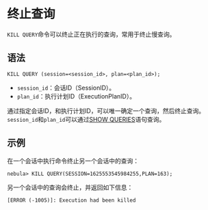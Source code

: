 # 终止查询

`KILL QUERY`命令可以终止正在执行的查询，常用于终止慢查询。

## 语法

```ngql
KILL QUERY (session=<session_id>, plan=<plan_id>);
```

- `session_id`：会话ID（SessionID）。
- `plan_id`：执行计划ID（ExecutionPlanID）。

通过指定会话ID，和执行计划ID，可以唯一确定一个查询，然后终止查询。`session_id`和`plan_id`可以通过[SHOW QUERIES](../7.general-query-statements/6.show/18.show-querise.md)语句查询。

## 示例

在一个会话中执行命令终止另一个会话中的查询：

```ngql
nebula> KILL QUERY(SESSION=1625553545984255,PLAN=163);
```

另一个会话中的查询会终止，并返回如下信息：

```ngql
[ERROR (-1005)]: Execution had been killed
```
